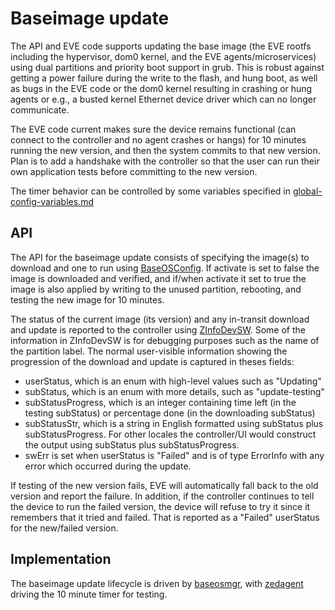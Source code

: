 # Baseimage update

The API and EVE code supports updating the base image (the EVE rootfs including the hypervisor, dom0 kernel, and the EVE agents/microservices) using dual partitions and priority boot support in grub. This is robust against getting a power failure during the write to the flash, and hung boot, as well as bugs in the EVE code or the dom0 kernel resulting in crashing or hung agents or e.g., a busted kernel Ethernet device driver which can no longer communicate.

The EVE code current makes sure the device remains functional (can connect to the controller and no agent crashes or hangs) for 10 minutes running the new version, and then the system commits to that new version. Plan is to add a handshake with the controller so that the user can run their own application tests before committing to the new version.

The timer behavior can be controlled by some variables specified in [global-config-variables.md](../pkg/pillar/docs/global-config-variables.md)

## API

The API for the baseimage update consists of specifying the image(s) to download and one to run using [BaseOSConfig](../api/proto/config/baseosconfig.proto). If activate is set to false the image is downloaded and verified, and if/when activate it set to true the image is also applied by writing to the unused partition, rebooting, and testing the new image for 10 minutes.

The status of the current image (its version) and any in-transit download and update is reported to the controller using [ZInfoDevSW](../api/proto/info/info.proto). Some of the information in ZInfoDevSW is for debugging purposes such as the name of the partition label. The normal user-visible information showing the progression of the download and update is captured in theses fields:
* userStatus, which is an enum with high-level values such as "Updating"
* subStatus, which is an enum with more details, such as "update-testing"
* subStatusProgress, which is an integer containing time left (in the testing subStatus) or percentage done (in the downloading subStatus)
* subStatusStr, which is a string in English formatted using subStatus plus subStatusProgress. For other locales the controller/UI would construct the output using subStatus plus subStatusProgress.
* swErr is set when userStatus is "Failed" and is of type ErrorInfo with any error which occurred during the update.

If testing of the new version fails, EVE will automatically fall back to the old version and report the failure. In addition, if the controller continues to tell the device to run the failed version, the device will refuse to try it since it remembers that it tried and failed. That is reported as a "Failed" userStatus for the new/failed version.

## Implementation

The baseimage update lifecycle is driven by [baseosmgr](../pkg/pillar/cmd/baseosmgr), with [zedagent](../pkg/pillar/cmd/zedagent) driving the 10 minute timer for testing.